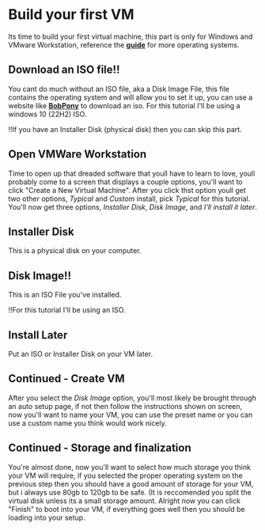 # Build your first VM
Its time to build your first virtual machine, this part is only for Windows and VMware Workstation, reference the [**guide**](/guide/intro.md) for more operating systems.

## Download an ISO file!!
You cant do much without an ISO file, aka a Disk Image File, this file contains the operating system and will allow you to set it up, you can use a website like [**BobPony**](https://www.bobpony.com/downloads/) to download an iso. For this tutorial I'll be using a windows 10 (22H2) ISO.

!!If you have an Installer Disk (physical disk) then you can skip this part.

## Open VMWare Workstation
Time to open up that dreaded software that youll have to learn to love, youll probably come to a screen that displays a couple options, you'll want to click "Create a New Virtual Machine". After you click thst option youll get two other options, *Typical* and *Custom* install, pick *Typical* for this tutorial. You'll now get three options, *Installer Disk*, *Disk Image*, and *I'll install it later*.

## Installer Disk
This is a physical disk on your computer.

## Disk Image!!
This is an ISO File you've installed.

!!For this tutorial I'll be using an ISO.

## Install Later
Put an ISO or Installer Disk on your VM later.

## Continued - Create VM
After you select the *Disk Image* option, you'll most likely be brought through an auto setup page, if not then follow the instructions shown on screen, now you'll want to name your VM, you can use the preset name or you can use a custom name you think would work nicely.

## Continued - Storage and finalization
You're almost done, now you'll want to select how much storage you think your VM will require, if you selected the proper operating system on the previous step then you should have a good amount of storage for your VM, but i always use 80gb to 120gb to be safe. (It is reccomended you split the virtual disk unless its a small storage amount. Alright now you can click "Finish" to boot into your VM, if everything goes well then you should be loading into your setup.

